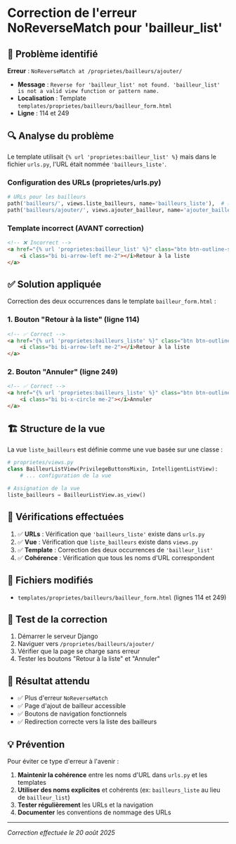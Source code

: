 # Correction de l'erreur NoReverseMatch pour 'bailleur_list'

## 🚨 Problème identifié
**Erreur** : `NoReverseMatch at /proprietes/bailleurs/ajouter/`
- **Message** : `Reverse for 'bailleur_list' not found. 'bailleur_list' is not a valid view function or pattern name.`
- **Localisation** : Template `templates/proprietes/bailleurs/bailleur_form.html`
- **Ligne** : 114 et 249

## 🔍 Analyse du problème
Le template utilisait `{% url 'proprietes:bailleur_list' %}` mais dans le fichier `urls.py`, l'URL était nommée `'bailleurs_liste'`.

### Configuration des URLs (proprietes/urls.py)
```python
# URLs pour les bailleurs
path('bailleurs/', views.liste_bailleurs, name='bailleurs_liste'),  # ✅ Nom correct
path('bailleurs/ajouter/', views.ajouter_bailleur, name='ajouter_bailleur'),
```

### Template incorrect (AVANT correction)
```html
<!-- ❌ Incorrect -->
<a href="{% url 'proprietes:bailleur_list' %}" class="btn btn-outline-secondary btn-custom">
    <i class="bi bi-arrow-left me-2"></i>Retour à la liste
</a>
```

## ✅ Solution appliquée
Correction des deux occurrences dans le template `bailleur_form.html` :

### 1. Bouton "Retour à la liste" (ligne 114)
```html
<!-- ✅ Correct -->
<a href="{% url 'proprietes:bailleurs_liste' %}" class="btn btn-outline-secondary btn-custom">
    <i class="bi bi-arrow-left me-2"></i>Retour à la liste
</a>
```

### 2. Bouton "Annuler" (ligne 249)
```html
<!-- ✅ Correct -->
<a href="{% url 'proprietes:bailleurs_liste' %}" class="btn btn-outline-secondary btn-custom">
    <i class="bi bi-x-circle me-2"></i>Annuler
</a>
```

## 🏗️ Structure de la vue
La vue `liste_bailleurs` est définie comme une vue basée sur une classe :

```python
# proprietes/views.py
class BailleurListView(PrivilegeButtonsMixin, IntelligentListView):
    # ... configuration de la vue
    
# Assignation de la vue
liste_bailleurs = BailleurListView.as_view()
```

## 🔧 Vérifications effectuées
1. ✅ **URLs** : Vérification que `'bailleurs_liste'` existe dans `urls.py`
2. ✅ **Vue** : Vérification que `liste_bailleurs` existe dans `views.py`
3. ✅ **Template** : Correction des deux occurrences de `'bailleur_list'`
4. ✅ **Cohérence** : Vérification que tous les noms d'URL correspondent

## 📝 Fichiers modifiés
- `templates/proprietes/bailleurs/bailleur_form.html` (lignes 114 et 249)

## 🧪 Test de la correction
1. Démarrer le serveur Django
2. Naviguer vers `/proprietes/bailleurs/ajouter/`
3. Vérifier que la page se charge sans erreur
4. Tester les boutons "Retour à la liste" et "Annuler"

## 🚀 Résultat attendu
- ✅ Plus d'erreur `NoReverseMatch`
- ✅ Page d'ajout de bailleur accessible
- ✅ Boutons de navigation fonctionnels
- ✅ Redirection correcte vers la liste des bailleurs

## 💡 Prévention
Pour éviter ce type d'erreur à l'avenir :
1. **Maintenir la cohérence** entre les noms d'URL dans `urls.py` et les templates
2. **Utiliser des noms explicites** et cohérents (ex: `bailleurs_liste` au lieu de `bailleur_list`)
3. **Tester régulièrement** les URLs et la navigation
4. **Documenter** les conventions de nommage des URLs

---
*Correction effectuée le 20 août 2025*
